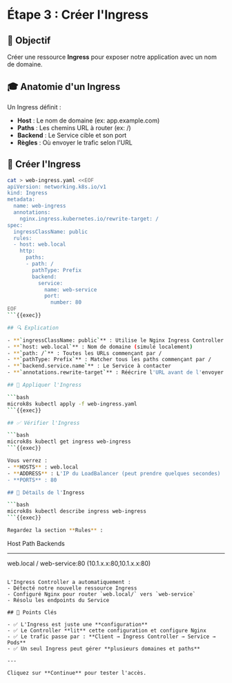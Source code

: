 # Étape 3 : Créer l'Ingress

## 📝 Objectif

Créer une ressource **Ingress** pour exposer notre application avec un nom de domaine.

## 🎓 Anatomie d'un Ingress

Un Ingress définit :
- **Host** : Le nom de domaine (ex: app.example.com)
- **Paths** : Les chemins URL à router (ex: /)
- **Backend** : Le Service cible et son port
- **Règles** : Où envoyer le trafic selon l'URL

## 📄 Créer l'Ingress

```bash
cat > web-ingress.yaml <<EOF
apiVersion: networking.k8s.io/v1
kind: Ingress
metadata:
  name: web-ingress
  annotations:
    nginx.ingress.kubernetes.io/rewrite-target: /
spec:
  ingressClassName: public
  rules:
  - host: web.local
    http:
      paths:
      - path: /
        pathType: Prefix
        backend:
          service:
            name: web-service
            port:
              number: 80
EOF
```{{exec}}

## 🔍 Explication

- **`ingressClassName: public`** : Utilise le Nginx Ingress Controller
- **`host: web.local`** : Nom de domaine (simulé localement)
- **`path: /`** : Toutes les URLs commençant par /
- **`pathType: Prefix`** : Matcher tous les paths commençant par /
- **`backend.service.name`** : Le Service à contacter
- **`annotations.rewrite-target`** : Réécrire l'URL avant de l'envoyer au backend

## 🚀 Appliquer l'Ingress

```bash
microk8s kubectl apply -f web-ingress.yaml
```{{exec}}

## ✅ Vérifier l'Ingress

```bash
microk8s kubectl get ingress web-ingress
```{{exec}}

Vous verrez :
- **HOSTS** : web.local
- **ADDRESS** : L'IP du LoadBalancer (peut prendre quelques secondes)
- **PORTS** : 80

## 🔎 Détails de l'Ingress

```bash
microk8s kubectl describe ingress web-ingress
```{{exec}}

Regardez la section **Rules** :
```
Host        Path  Backends
----        ----  --------
web.local
            /   web-service:80 (10.1.x.x:80,10.1.x.x:80)
```

L'Ingress Controller a automatiquement :
- Détecté notre nouvelle ressource Ingress
- Configuré Nginx pour router `web.local/` vers `web-service`
- Résolu les endpoints du Service

## 🎯 Points Clés

- ✅ L'Ingress est juste une **configuration**
- ✅ Le Controller **lit** cette configuration et configure Nginx
- ✅ Le trafic passe par : **Client → Ingress Controller → Service → Pods**
- ✅ Un seul Ingress peut gérer **plusieurs domaines et paths**

---

Cliquez sur **Continue** pour tester l'accès.
